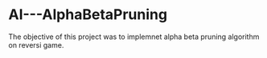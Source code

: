 # AI---AlphaBetaPruning

The objective of this project was to implemnet alpha beta pruning algorithm on reversi game.
